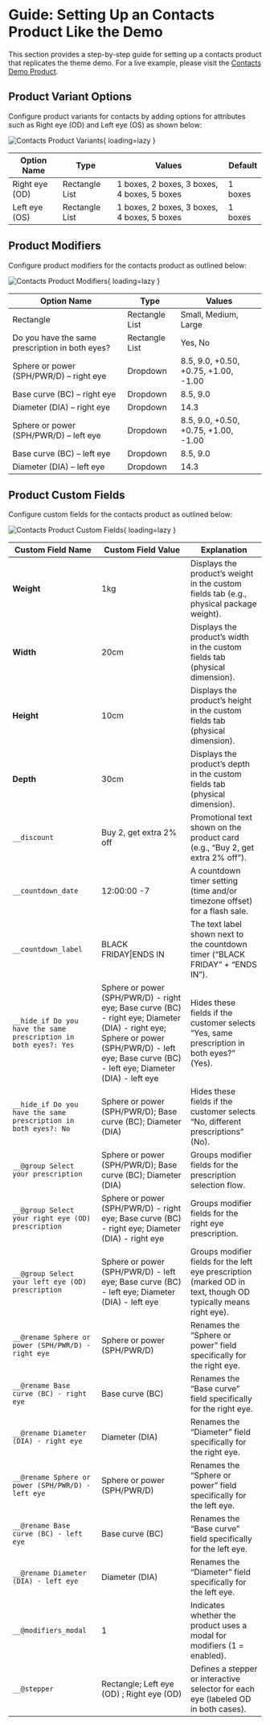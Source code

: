 # Guide: Setting Up an Contacts Product Like the Demo

This section provides a step-by-step guide for setting up a contacts product that replicates the theme demo. For a live example, please visit the [Contacts Demo Product](https://eyeva-glasses-demo.mybigcommerce.com/contacts-demo/).


## Product Variant Options

Configure product variants for contacts by adding options for attributes such as Right eye (OD) and Left eye (OS) as shown below:

![Contacts Product Variants](../img/contacts-product-variants.jpg){ loading=lazy }


| **Option Name**   | **Type**        | **Values**                         | **Default** |
|-------------------|-----------------|------------------------------------|------------|
| Right eye (OD)    | Rectangle List  | 1 boxes, 2 boxes, 3 boxes, 4 boxes, 5 boxes | 1 boxes    |
| Left eye (OS)     | Rectangle List  | 1 boxes, 2 boxes, 3 boxes, 4 boxes, 5 boxes | 1 boxes    |


## Product Modifiers

Configure product modifiers for the contacts product as outlined below:

![Contacts Product Modifiers](../img/contacts-product-modifiers.jpg){ loading=lazy }

| **Option Name**                                       | **Type**         | **Values**                                              |
|-------------------------------------------------------|-----------------|---------------------------------------------------------|
| Rectangle                                             | Rectangle List  | Small, Medium, Large                                    |
| Do you have the same prescription in both eyes?       | Rectangle List  | Yes, No                                                |
| Sphere or power (SPH/PWR/D) – right eye               | Dropdown        | 8.5, 9.0, +0.50, +0.75, +1.00, -1.00                    |
| Base curve (BC) – right eye                           | Dropdown        | 8.5, 9.0                                              |
| Diameter (DIA) – right eye                            | Dropdown        | 14.3                                                   |
| Sphere or power (SPH/PWR/D) – left eye                | Dropdown        | 8.5, 9.0, +0.50, +0.75, +1.00, -1.00                    |
| Base curve (BC) – left eye                            | Dropdown        | 8.5, 9.0                                              |
| Diameter (DIA) – left eye                             | Dropdown        | 14.3                                                   |


## Product Custom Fields

Configure custom fields for the contacts product as outlined below:

![Contacts Product Custom Fields](../img/contacts-product-custom-fields.jpg){ loading=lazy }

| **Custom Field Name**                                       | **Custom Field Value**                                                                                                              | **Explanation**                                                                                                                                             |
|-------------------------------------------------------------|-------------------------------------------------------------------------------------------------------------------------------------|-------------------------------------------------------------------------------------------------------------------------------------------------------------|
| **Weight**                                                  | 1kg                                                                                                                                 | Displays the product’s weight in the custom fields tab (e.g., physical package weight).                                                                     |
| **Width**                                                   | 20cm                                                                                                                                | Displays the product’s width in the custom fields tab (physical dimension).                                                                                 |
| **Height**                                                  | 10cm                                                                                                                                | Displays the product’s height in the custom fields tab (physical dimension).                                                                                |
| **Depth**                                                   | 30cm                                                                                                                                | Displays the product’s depth in the custom fields tab (physical dimension).                                                                                 |
| `__discount`                                                | Buy 2, get extra 2% off                                                                                                             | Promotional text shown on the product card (e.g., “Buy 2, get extra 2% off”).                                                                                    |
| `__countdown_date`                                          | 12:00:00 -7                                                                                                                         | A countdown timer setting (time and/or timezone offset) for a flash sale.                                                                                   |
| `__countdown_label`                                         | BLACK FRIDAY\|ENDS IN                                                                                                               | The text label shown next to the countdown timer (“BLACK FRIDAY” + “ENDS IN”).                                                                               |
| `__hide_if Do you have the same prescription in both eyes?: Yes` | Sphere or power (SPH/PWR/D) - right eye; Base curve (BC) - right eye; Diameter (DIA) - right eye; Sphere or power (SPH/PWR/D) - left eye; Base curve (BC) - left eye; Diameter (DIA) - left eye                                                                   | Hides these fields if the customer selects “Yes, same prescription in both eyes?” (Yes).                                                                     |
| `__hide_if Do you have the same prescription in both eyes?: No`  | Sphere or power (SPH/PWR/D); Base curve (BC); Diameter (DIA)                                                                       | Hides these fields if the customer selects “No, different prescriptions” (No).                                                                               |
| `__@group Select your prescription`                          | Sphere or power (SPH/PWR/D); Base curve (BC); Diameter (DIA)                                                                        | Groups modifier fields for the prescription selection flow.                                                                                                 |
| `__@group Select your right eye (OD) prescription`           | Sphere or power (SPH/PWR/D) - right eye; Base curve (BC) - right eye; Diameter (DIA) - right eye                                                                    | Groups modifier fields for the right eye prescription.                                                                                                       |
| `__@group Select your left eye (OD) prescription`            | Sphere or power (SPH/PWR/D) - left eye; Base curve (BC) - left eye; Diameter (DIA) - left eye                                                                    | Groups modifier fields for the left eye prescription (marked OD in text, though OD typically means right eye).                                               |
| `__@rename Sphere or power (SPH/PWR/D) - right eye`          | Sphere or power (SPH/PWR/D)                                                                                                         | Renames the “Sphere or power” field specifically for the right eye.                                                                                         |
| `__@rename Base curve (BC) - right eye`                      | Base curve (BC)                                                                                                                     | Renames the “Base curve” field specifically for the right eye.                                                                                              |
| `__@rename Diameter (DIA) - right eye`                       | Diameter (DIA)                                                                                                                      | Renames the “Diameter” field specifically for the right eye.                                                                                                |
| `__@rename Sphere or power (SPH/PWR/D) - left eye`           | Sphere or power (SPH/PWR/D)                                                                                                         | Renames the “Sphere or power” field specifically for the left eye.                                                                                          |
| `__@rename Base curve (BC) - left eye`                       | Base curve (BC)                                                                                                                     | Renames the “Base curve” field specifically for the left eye.                                                                                               |
| `__@rename Diameter (DIA) - left eye`                        | Diameter (DIA)                                                                                                                      | Renames the “Diameter” field specifically for the left eye.                                                                                                 |
| `__@modifiers_modal`                                        | 1                                                                                                                                   | Indicates whether the product uses a modal for modifiers (1 = enabled).                                                                                      |
| `__@stepper`                                                | Rectangle; Left eye (OD) ; Right eye (OD)                                                                                           | Defines a stepper or interactive selector for each eye (labeled OD in both cases).                                                                 |
